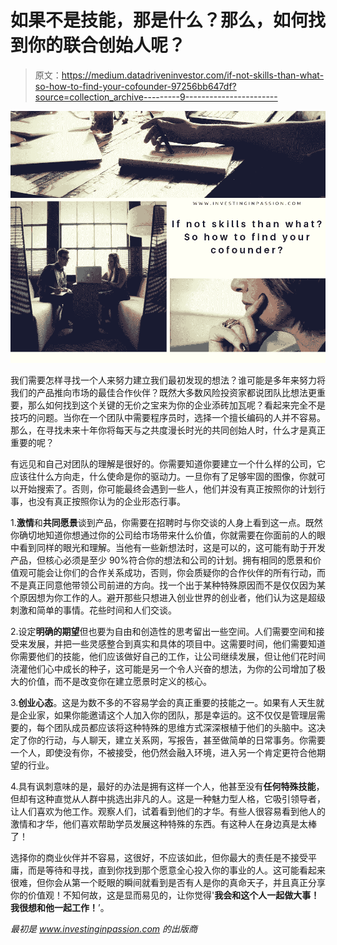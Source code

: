 # 如果不是技能，那是什么？那么，如何找到你的联合创始人呢？

> 原文：<https://medium.datadriveninvestor.com/if-not-skills-than-what-so-how-to-find-your-cofounder-97256bb647df?source=collection_archive---------9----------------------->

![](img/ad50d9e024f100b14ec48755914c4716.png)

我们需要怎样寻找一个人来努力建立我们最初发现的想法？谁可能是多年来努力将我们的产品推向市场的最佳合作伙伴？既然大多数风险投资家都说团队比想法更重要，那么如何找到这个关键的无价之宝来为你的企业添砖加瓦呢？看起来完全不是技巧的问题。当你在一个团队中需要程序员时，选择一个擅长编码的人并不容易。那么，在寻找未来十年你将每天与之共度漫长时光的共同创始人时，什么才是真正重要的呢？

有远见和自己对团队的理解是很好的。你需要知道你要建立一个什么样的公司，它应该往什么方向走，什么使命是你的驱动力。一旦你有了足够牢固的图像，你就可以开始搜索了。否则，你可能最终会遇到一些人，他们并没有真正按照你的计划行事，也没有真正按照你认为的企业形态行事。

1.**激情**和**共同愿景**谈到产品，你需要在招聘时与你交谈的人身上看到这一点。既然你确切地知道你想通过你的公司给市场带来什么价值，你就需要在你面前的人的眼中看到同样的眼光和理解。当他有一些新想法时，这是可以的，这可能有助于开发产品，但核心必须是至少 90%符合你的想法和公司的计划。拥有相同的愿景和价值观可能会让你们的合作关系成功，否则，你会质疑你的合作伙伴的所有行动，而不是真正同意他带领公司前进的方向。找一个出于某种特殊原因而不是仅仅因为某个原因想为你工作的人。避开那些只想进入创业世界的创业者，他们认为这是超级刺激和简单的事情。花些时间和人们交谈。

2.设定**明确的期望**但也要为自由和创造性的思考留出一些空间。人们需要空间和接受来发展，并把一些灵感整合到真实和具体的项目中。这需要时间，他们需要知道你需要他们的技能，他们应该做好自己的工作，让公司继续发展，但让他们花时间浇灌他们心中成长的种子，这可能是另一个令人兴奋的想法，为你的公司增加了极大的价值，而不是改变你在建立愿景时定义的核心。

3.**创业心态**。这是为数不多的不容易学会的真正重要的技能之一。如果有人天生就是企业家，如果你能邀请这个人加入你的团队，那是幸运的。这不仅仅是管理层需要的，每个团队成员都应该将这种特殊的思维方式深深根植于他们的头脑中。这决定了你的行动，与人聊天，建立关系网，写报告，甚至做简单的日常事务。你需要一个人，即使没有你，不被接受，他仍然会融入环境，进入另一个肯定更符合他期望的行业。

4.具有讽刺意味的是，最好的办法是拥有这样一个人，他甚至没有**任何特殊技能**，但却有这种直觉从人群中挑选出非凡的人。这是一种魅力型人格，它吸引领导者，让人们喜欢为他工作。观察人们，试着看到他们的才华。有些人很容易看到他人的激情和才华，他们喜欢帮助学员发展这种特殊的东西。有这种人在身边真是太棒了！

选择你的商业伙伴并不容易，这很好，不应该如此，但你最大的责任是不接受平庸，而是等待和寻找，直到你找到那个愿意全心投入你的事业的人。这可能看起来很难，但你会从第一个眨眼的瞬间就看到是否有人是你的真命天子，并且真正分享你的价值观！不知何故，这是显而易见的，让你觉得'**我会和这个人一起做大事！我很想和他一起工作！**’。

*最初是 www.investinginpassion.com 的出版商*